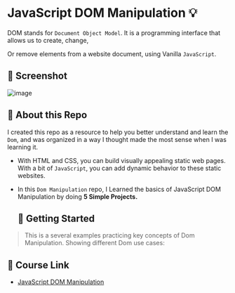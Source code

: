 # JavaScript DOM Manipulation :bulb: 
DOM stands for `Document Object Model`. It is a programming interface that allows us to create, change,

Or remove elements from a website document, using Vanilla `JavaScript`.

## :camera_flash: Screenshot
![image](https://github.com/Hager-elhwarii/JavaScript-DOM-Manipulation/assets/80959882/241da77a-56e9-4078-b50f-43483c9bc262)

## 🌸 About this Repo
I created this repo as a resource to help you better understand and learn the `Dom`, and was organized in a way I thought made the most sense when I was learning it.

- With HTML and CSS, you can build visually appealing static web pages. With a bit of `JavaScript`, you can add dynamic behavior to these static websites.
  
- In this `Dom Manipulation` repo, I Learned the basics of JavaScript DOM Manipulation by doing **5 Simple Projects.**

  ## 🚀 Getting Started 
> This is a several examples practicing key concepts of Dom Manipulation. Showing different Dom use cases:

## 🚀 Course Link 
  - [JavaScript DOM Manipulation](https://www.youtube.com/watch?v=5fb2aPlgoys)
